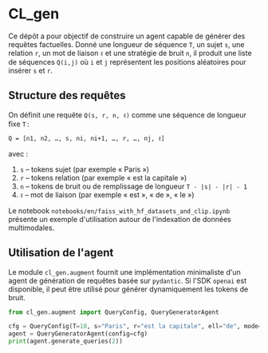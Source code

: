 # CL_gen

Ce dépôt a pour objectif de construire un agent capable de générer des requêtes factuelles. 
Donné une longueur de séquence `T`, un sujet `s`, une relation `r`, un mot de liaison `ℓ` et une stratégie de bruit `n`, 
il produit une liste de séquences `Q(i,j)` où `i` et `j` représentent les positions aléatoires pour insérer `s` et `r`.

## Structure des requêtes

On définit une requête `Q(s, r, n, ℓ)` comme une séquence de longueur fixe `T` :

```
Q = [n1, n2, …, s, ni, ni+1, …, r, …, nj, ℓ]
```

avec :

1. `s` – tokens sujet (par exemple « Paris »)
2. `r` – tokens relation (par exemple « est la capitale »)
3. `n` – tokens de bruit ou de remplissage de longueur `T - |s| - |r| - 1`
4. `ℓ` – mot de liaison (par exemple « est », « de », « le »)

Le notebook `notebooks/en/faiss_with_hf_datasets_and_clip.ipynb` présente un exemple d'utilisation autour de l'indexation de données multimodales.

## Utilisation de l'agent

Le module `cl_gen.augment` fournit une implémentation minimaliste d'un agent de
génération de requêtes basée sur `pydantic`. Si l'SDK `openai` est disponible,
il peut être utilisé pour générer dynamiquement les tokens de bruit.

```python
from cl_gen.augment import QueryConfig, QueryGeneratorAgent

cfg = QueryConfig(T=10, s="Paris", r="est la capitale", ell="de", mode="supportive")
agent = QueryGeneratorAgent(config=cfg)
print(agent.generate_queries(2))
```
